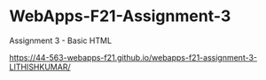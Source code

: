 # WebApps-F21-Assignment-3
Assignment 3 - Basic HTML

https://44-563-webapps-f21.github.io/webapps-f21-assignment-3-LITHISHKUMAR/
